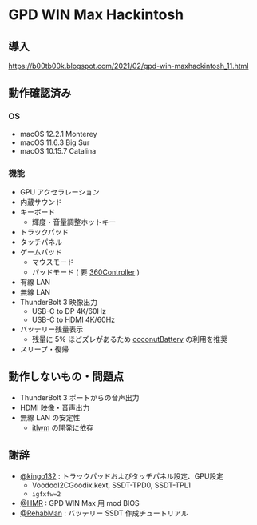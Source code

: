# GPD WIN Max Hackintosh
## 導入
https://b00tb00k.blogspot.com/2021/02/gpd-win-maxhackintosh_11.html

## 動作確認済み
### OS
* macOS 12.2.1 Monterey
* macOS 11.6.3 Big Sur
* macOS 10.15.7 Catalina

### 機能
* GPU アクセラレーション
* 内蔵サウンド
* キーボード
  * 輝度・音量調整ホットキー
* トラックパッド
* タッチパネル
* ゲームパッド
  * マウスモード
  * パッドモード ( 要 [360Controller](https://github.com/360Controller/360Controller) )
* 有線 LAN
* 無線 LAN
* ThunderBolt 3 映像出力
  * USB-C to DP 4K/60Hz
  * USB-C to HDMI 4K/60Hz
* バッテリー残量表示
  * 残量に 5% ほどズレがあるため [coconutBattery](https://coconut-flavour.com/coconutbattery/) の利用を推奨
* スリープ・復帰

## 動作しないもの・問題点
* ThunderBolt 3 ポートからの音声出力
* HDMI 映像・音声出力
* 無線 LAN の安定性
  * [itlwm](https://github.com/OpenIntelWireless/itlwm) の開発に依存

## 謝辞
* [@kingo132](https://github.com/kingo132/GPD-Win-Max-Hackintosh) : トラックパッドおよびタッチパネル設定、GPU設定
  * VoodooI2CGoodix.kext, SSDT-TPD0, SSDT-TPL1
  * `igfxfw=2`
* [@HMR](https://www.youtube.com/watch?v=WiP-NJGIKOs) : GPD WIN Max 用 mod BIOS
* [@RehabMan](https://www.tonymacx86.com/threads/guide-using-clover-to-hotpatch-acpi.200137/#post-1308261) : バッテリー SSDT 作成チュートリアル
